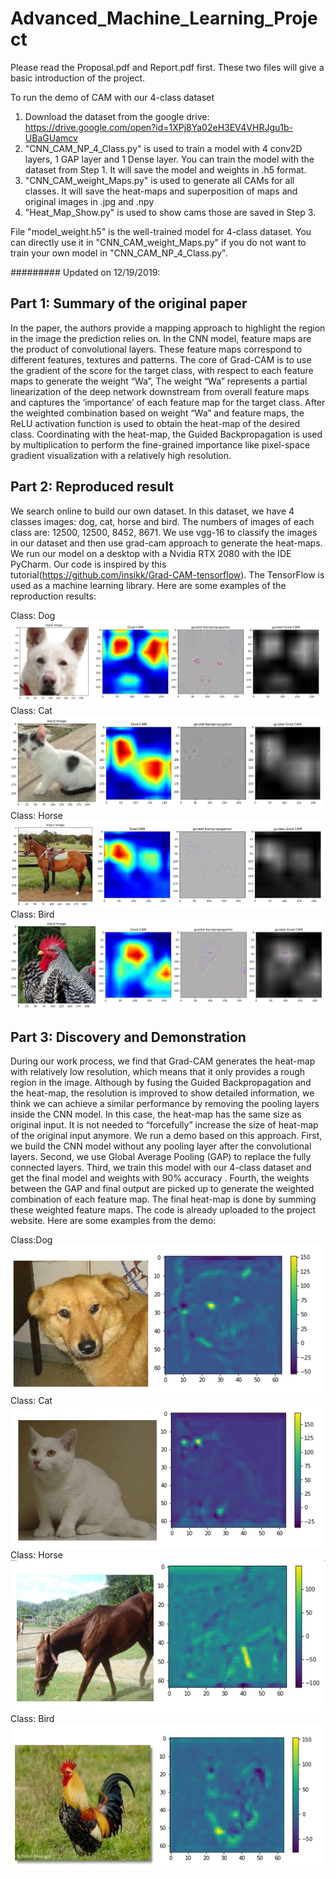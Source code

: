 # Advanced_Machine_Learning_Project

Please read the Proposal.pdf and Report.pdf first. These two files will give a basic introduction of the project. 

To run the demo of CAM with our 4-class dataset

1. Download the dataset from the google drive: https://drive.google.com/open?id=1XPj8Ya02eH3EV4VHRJgu1b-UBaGUamcv
2. "CNN_CAM_NP_4_Class.py" is used to train a model with 4 conv2D layers, 1 GAP layer and 1 Dense layer. You can train the model with the dataset from Step 1. It will save the model and weights in .h5 format.
3. "CNN_CAM_weight_Maps.py" is used to generate all CAMs for all classes. It will save the heat-maps and superposition of maps and original images in .jpg and .npy
4. "Heat_Map_Show.py" is used to show cams those are saved in Step 3.

File "model_weight.h5" is the well-trained model for 4-class dataset. You can directly use it in "CNN_CAM_weight_Maps.py" if you do not want to train your own model in "CNN_CAM_NP_4_Class.py".

#########
Updated on 12/19/2019:
## Part 1: Summary of the original paper
In the paper, the authors provide a mapping approach to highlight the region in the image the prediction relies on. In the CNN model, feature maps are the product of convolutional layers. These feature maps correspond to different features, textures and patterns. The core of Grad-CAM is to use the gradient of the score for the target class, with respect to each feature maps to generate the weight “Wa”, The weight “Wa” represents a partial linearization of the deep network downstream from overall feature maps and captures the ‘importance’ of each feature map for the target class. After the weighted combination based on weight “Wa” and feature maps, the ReLU activation function is used to obtain the heat-map of the desired class. Coordinating with the heat-map, the Guided Backpropagation is used by multiplication to perform the fine-grained importance like pixel-space gradient visualization with a relatively high resolution. 

## Part 2: Reproduced result
We search online to build our own dataset. In this dataset, we have 4 classes images: dog, cat, horse and bird. The numbers of images of each class are: 12500, 12500, 8452, 8671. We use vgg-16 to classify the images in our dataset and then use grad-cam approach to generate the heat-maps. We run our model on a desktop with a Nvidia RTX 2080 with the IDE PyCharm. Our code is inspired by this tutorial(https://github.com/insikk/Grad-CAM-tensorflow). The TensorFlow is used as a machine learning library.  Here are some examples of the reproduction results:

Class: Dog
![Reproduced_Dog](/images/reproduce_dog.png)
Class: Cat
![Reproduced_Cat](/images/reproduce_cat.png) 
Class: Horse
![Reproduced_Horse](/images/reproduce_horse.png) 
Class: Bird
![Reproduced_Bird](/images/reproduce_bird.png) 


## Part 3: Discovery and Demonstration
During our work process, we find that Grad-CAM generates the heat-map with relatively low resolution, which means that it only provides a rough region in the image. Although by fusing the Guided Backpropagation and the heat-map, the resolution is improved to show detailed information, we think we can achieve a similar performance by removing the pooling layers inside the CNN model. In this case, the heat-map has the same size as original input. It is not needed to “forcefully” increase the size of heat-map of the original input anymore. We run a demo based on this approach. First, we build the CNN model without any pooling layer after the convolutional layers. Second, we use Global Average Pooling (GAP) to replace the fully connected layers. Third, we train this model with our 4-class dataset and get the final model and weights with 90%  accuracy . Fourth, the weights between the GAP and final output are picked up to generate the weighted combination of each feature map. The final heat-map is done by summing these weighted feature maps. The code is already uploaded to the project website. Here are some examples from the demo:

Class:Dog
![Gap_Dog](/images/gap_dog.PNG)
Class: Cat
![Gap_Dog](/images/gap_cat.PNG)
Class: Horse
![Gap_Dog](/images/gap_horse.PNG)
Class: Bird
![Gap_Dog](/images/gap_bird.PNG)



















